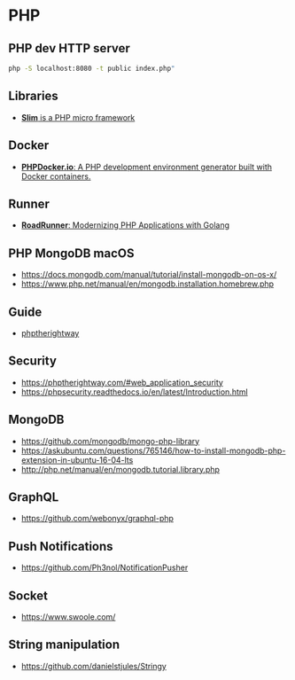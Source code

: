 # PHP

## PHP dev HTTP server

```sh
php -S localhost:8080 -t public index.php"
```

## Libraries
- [**Slim** is a PHP micro framework](https://www.slimframework.com/)


## Docker

- [**PHPDocker.io**: A PHP development environment generator built with Docker containers.](https://phpdocker.io/)

## Runner

- [**RoadRunner**: Modernizing PHP Applications with Golang](https://roadrunner.dev/)


## PHP MongoDB macOS

- https://docs.mongodb.com/manual/tutorial/install-mongodb-on-os-x/
- https://www.php.net/manual/en/mongodb.installation.homebrew.php

## Guide

- [phptherightway](https://phptherightway.com/)

## Security

- https://phptherightway.com/#web_application_security
- https://phpsecurity.readthedocs.io/en/latest/Introduction.html

## MongoDB

- https://github.com/mongodb/mongo-php-library
- https://askubuntu.com/questions/765146/how-to-install-mongodb-php-extension-in-ubuntu-16-04-lts
- http://php.net/manual/en/mongodb.tutorial.library.php

## GraphQL

- https://github.com/webonyx/graphql-php

## Push Notifications

- https://github.com/Ph3nol/NotificationPusher

## Socket

- https://www.swoole.com/

## String manipulation

- https://github.com/danielstjules/Stringy
